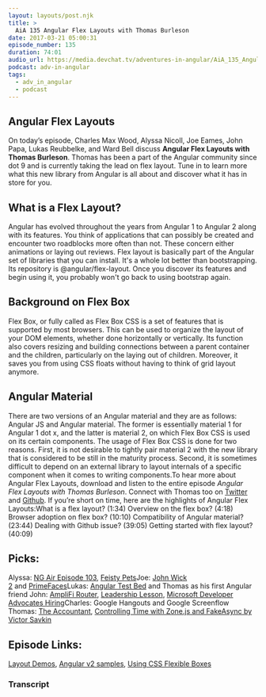 ```yaml
---
layout: layouts/post.njk
title: >
  AiA 135 Angular Flex Layouts with Thomas Burleson
date: 2017-03-21 05:00:31
episode_number: 135
duration: 74:01
audio_url: https://media.devchat.tv/adventures-in-angular/AiA_135_Angular_Flex_Layouts_with_Thomas_Burleson.mp3
podcast: adv-in-angular
tags:
  - adv_in_angular
  - podcast
---
```


## **Angular Flex Layouts**

On today’s episode, Charles Max Wood, Alyssa Nicoll, Joe Eames, John Papa, Lukas Reubbelke, and Ward Bell discuss **Angular Flex Layouts with Thomas Burleson**. Thomas has been a part of the Angular community since dot 9 and is currently taking the lead on flex layout. Tune in to learn more what this new library from Angular is all about and discover what it has in store for you.

## **What is a Flex Layout?**

Angular has evolved throughout the years from Angular 1 to Angular 2 along with its features. You think of applications that can possibly be&nbsp;created and encounter two roadblocks more often than not. These concern either animations or laying out reviews. Flex layout is basically part of the Angular set of libraries that you can install. It's a whole lot better than bootstrapping. Its repository is @angular/flex-layout. Once you discover its features and begin using it, you probably won't go back to using bootstrap again.

## **Background on Flex Box**

Flex Box,&nbsp;or fully called as Flex Box CSS is a set of features that is supported by most browsers. This can be used to organize the layout of your DOM elements, whether done horizontally or vertically. Its function also covers resizing and building connections between a parent container and the children, particularly on the laying out of children. Moreover, it saves you&nbsp;from using CSS floats without having to think of grid layout anymore.

## **Angular Material**

There are two versions of an&nbsp;Angular material and they are as follows: Angular JS and Angular material. The former is essentially material 1 for Angular 1 dot x, and the latter is material 2, on which Flex Box CSS is used on its certain components. The usage of Flex Box CSS is done for two reasons. First, it is not desirable to tightly pair material 2 with the new library that is considered to be still in the maturity process. Second, it is sometimes difficult to depend on an external library to layout internals of a specific component when it comes to writing components.To hear more about Angular Flex Layouts,&nbsp;download and listen to the entire episode _Angular Flex Layouts with Thomas Burleson_. Connect with Thomas too on [Twitter](https://twitter.com/thomasburleson?lang=en) and [Github](https://github.com/angular).&nbsp;If you’re short on time, here are the highlights of Angular Flex Layouts:What is a flex layout? (1:34) Overview on the&nbsp;flex box? (4:18) Browser adoption on flex box? (10:10) Compatibility of Angular material? (23:44) Dealing with Github issue? (39:05) Getting started with flex layout? (40:09)

## **Picks:**

Alyssa: [NG Air Episode 103](https://audio.angularair.com/e/ngair-103-animation-in-angular-with-matias-niemela/), [Feisty Pets](https://www.walmart.com/ip/Feisty-Pets-8-5-Glenda-Glitterpoop-Unicorn-Plush/954146652)Joe: [John Wick 2](https://www.imdb.com/title/tt4425200/)&nbsp;and&nbsp;[PrimeFaces](https://www.primefaces.org/primeng/)Lukas: [Angular Test Bed](https://angular.io/docs/js/latest/api/core/testing/index/TestBed-class.html)&nbsp;and Thomas as his first Angular friend John: [AmpliFi Router](https://amplifi.com/),&nbsp;[Leadership Lesson](https://twitter.com/John_Papa/status/834940039008247808), [Microsoft Developer Advocates Hiring](https://twitter.com/John_Papa/status/832706103343341569)Charles:&nbsp;Google Hangouts and Google Screenflow Thomas: [The Accountant](https://www.imdb.com/title/tt2140479/), [Controlling Time with Zone.js and FakeAsync by Victor Savkin](https://blog.nrwl.io/controlling-time-with-zone-js-and-fakeasync-f0002dfbf48c#.5ft1vhoc6)

## **Episode Links:**

[Layout Demos](https://tburleson-layouts-demos.firebaseapp.com/#/responsive), [Angular v2 samples](https://angular2-first-look.azurewebsites.net/), [Using CSS Flexible Boxes](https://developer.mozilla.org/en-US/docs/Web/CSS/CSS_Flexible_Box_Layout/Using_CSS_flexible_boxes)

### Transcript
